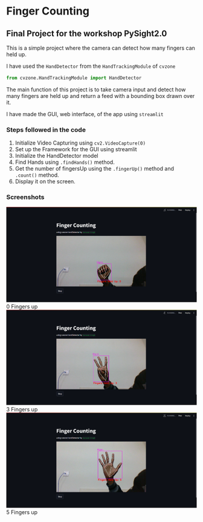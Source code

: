 # Finger Counting
## Final Project for the workshop PySight2.0

This is a simple project where the camera can detect how many fingers can held up.

I have used the `HandDetector` from the `HandTrackingModule` of `cvzone`
```py
from cvzone.HandTrackingModule import HandDetector
```

The main function of this project is to take camera input and detect how many fingers are held up and return a feed with a bounding box drawn over it.

I have made the GUI, web interface, of the app using `streamlit`

### Steps followed in the code
1. Initialize Video Capturing using `cv2.VideoCapture(0)`
2. Set up the Framework for the GUI using streamlit
3. Initialize the HandDetector model
4. Find Hands using `.findHands()` method.
5. Get the number of fingersUp using the `.fingerUp()` method and `.count()` method.
6. Display it on the screen.

### Screenshots
![](finger_0.png)
0 Fingers up
![](finger_3.png)
3 Fingers up
![](finger_5.png)
5 Fingers up

